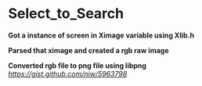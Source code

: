 # Select_to_Search

**Got a instance of screen in Ximage variable using Xlib.h**

**Parsed that ximage and created a rgb raw image**

**Converted rgb file to png file using libpng**
*https://gist.github.com/niw/5963798*
